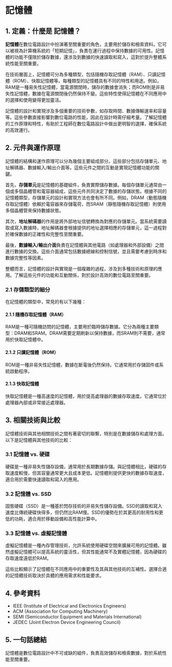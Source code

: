 # 記憶體

## 1. 定義：什麼是 **記憶體**？
**記憶體**在數位電路設計中扮演著至關重要的角色，主要用於儲存和檢索資料。它可以被視為計算機系統的「短期記憶」，負責在運行過程中保持數據的可用性。記憶體的功能不僅限於儲存數據，還涉及到數據的快速讀取和寫入，這對於提升整體系統性能至關重要。

在技術層面上，記憶體可分為多種類型，包括隨機存取記憶體（RAM）、只讀記憶體（ROM）、快取記憶體等。每種類型的記憶體具有不同的特性和用途。例如，RAM是一種易失性記憶體，當電源關閉時，儲存的數據會消失；而ROM則是非易失性記憶體，數據在電源關閉後仍然保持不變。這些特性使得記憶體在不同應用中的選擇和使用變得更加靈活。

記憶體的設計和實現涉及多個重要的技術參數，如存取時間、數據傳輸速率和容量等。這些參數直接影響到數位電路的性能，因此在設計時需仔細考量。了解記憶體的工作原理和特性，有助於工程師在數位電路設計中做出更明智的選擇，確保系統的高效運行。

## 2. 元件與運作原理
記憶體的結構和運作原理可以分為幾個主要組成部分。這些部分包括存儲單元、地址解碼器、數據輸入/輸出介面等。這些元件之間的互動是實現記憶體功能的關鍵。

首先，**存儲單元**是記憶體的基礎組件，負責實際儲存數據。每個存儲單元通常由一個或多個晶體管和電容器組成，這些元件共同決定了數據的存儲狀態。根據不同的記憶體類型，存儲單元的設計和實現方法也會有所不同。例如，DRAM（動態隨機存取記憶體）依賴於電容器來存儲電荷，而SRAM（靜態隨機存取記憶體）則使用多個晶體管來保持數據狀態。

其次，**地址解碼器**的作用是將外部地址信號轉換為對應的存儲單元。當系統需要讀取或寫入數據時，地址解碼器會根據提供的地址選擇相應的存儲單元，這一過程對於確保數據的正確性和完整性至關重要。

最後，**數據輸入/輸出介面**負責在記憶體與其他電路（如處理器和外部設備）之間進行數據的交換。這些介面通常包括數據總線和控制信號，並且需要考慮到時序和數據完整性等因素。

整體而言，記憶體的設計與實現是一個複雜的過程，涉及到多種技術和原理的應用。了解這些元件的功能和互動關係，對於設計高效的數位電路至關重要。

### 2.1 存儲類型的細分
在記憶體的類型中，常見的有以下幾種：

#### 2.1.1 隨機存取記憶體（RAM）
RAM是一種可隨機訪問的記憶體，主要用於臨時儲存數據。它分為兩種主要類型：DRAM和SRAM。DRAM需要定期刷新以保持數據，而SRAM則不需要，通常用於快取記憶體中。

#### 2.1.2 只讀記憶體（ROM）
ROM是一種非易失性記憶體，數據在斷電後仍然保持。它通常用於存儲固件或系統啟動程序。

#### 2.1.3 快取記憶體
快取記憶體是一種高速度的記憶體，用於提高處理器的數據存取速度。它通常位於處理器內部或非常接近處理器。

## 3. 相關技術與比較
記憶體技術與其他相關技術之間有著密切的聯繫，特別是在數據儲存和處理方面。以下是記憶體與其他技術的比較：

### 3.1 記憶體 vs. 硬碟
硬碟是一種非易失性儲存設備，通常用於長期數據存儲。與記憶體相比，硬碟的存取速度較慢，但其容量通常更大且成本更低。記憶體則提供更快的數據存取速度，適合用於需要快速讀取和寫入的應用。

### 3.2 記憶體 vs. SSD
固態硬碟（SSD）是一種基於閃存技術的非易失性儲存設備。SSD的讀取和寫入速度比傳統硬碟快得多，但仍然比RAM慢。SSD的優勢在於其更高的耐用性和更低的功耗，適合用於移動設備和高性能計算中。

### 3.3 記憶體 vs. 虛擬記憶體
虛擬記憶體是一種內存管理技術，允許系統使用硬碟空間來擴展可用的記憶體。雖然虛擬記憶體可以提高系統的靈活性，但其性能通常不及實體記憶體，因為硬碟的存取速度遠低於RAM。

這些比較顯示了記憶體在不同應用中的重要性及其與其他技術的互補性。選擇合適的記憶體技術取決於具體的應用需求和性能要求。

## 4. 參考資料
- IEEE (Institute of Electrical and Electronics Engineers)
- ACM (Association for Computing Machinery)
- SEMI (Semiconductor Equipment and Materials International)
- JEDEC (Joint Electron Device Engineering Council)

## 5. 一句話總結
記憶體是數位電路設計中不可或缺的組件，負責高效儲存和檢索數據，對於系統性能至關重要。